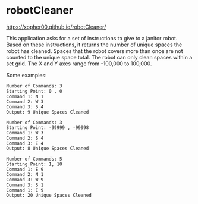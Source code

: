 # robotCleaner

https://xopher00.github.io/robotCleaner/

This application asks for a set of instructions to give to a janitor robot. 
Based on these instructions, it returns the number of unique spaces the robot has cleaned.
Spaces that the robot covers more than once are not counted to the unique space total.
The robot can only clean spaces within a set grid. The X and Y axes range from -100,000 to 100,000.

Some examples: 
```
Number of Commands: 3
Starting Point: 0 , 0
Command 1: N 1 
Command 2: W 3
Command 3: S 4
Output: 9 Unique Spaces Cleaned
```

```
Number of Commands: 3
Starting Point: -99999 , -99998
Command 1: W 3
Command 2: S 4
Command 3: E 4
Output: 8 Unique Spaces Cleaned
```

```
Number of Commands: 5
Starting Point: 1, 10
Command 1: E 9
Command 2: N 1
Command 3: W 9
Command 3: S 1
Command 1: E 9
Output: 20 Unique Spaces Cleaned
```
